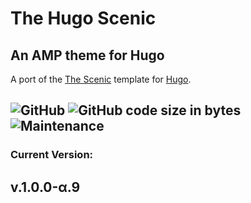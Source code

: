 # The Hugo Scenic 
## An AMP theme for Hugo

A port of the [The Scenic](https://amp.dev/documentation/templates/scenic/?format=websites) template for [Hugo](https://gohugo.io "The world’s fastest framework for building websites").

![GitHub](https://img.shields.io/github/license/c0de-xs/TheScenic?color=yellowgreen)
![GitHub code size in bytes](https://img.shields.io/github/languages/code-size/c0de-xs/TheScenic?color=yellowgreen)
![Maintenance](https://img.shields.io/maintenance/yes/2021?color=green)
---
### Current Version:
**v.1.0.0-α.9**
---


